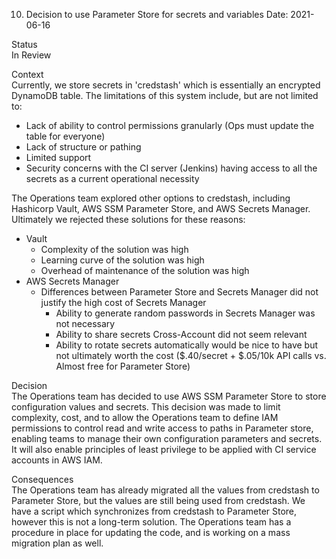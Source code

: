 10. Decision to use Parameter Store for secrets and variables
Date: 2021-06-16

Status  
In Review

Context  
Currently, we store secrets in 'credstash' which is essentially an encrypted DynamoDB table. The limitations of this system include, but are not limited to:
- Lack of ability to control permissions granularly (Ops must update the table for everyone)
- Lack of structure or pathing
- Limited support
- Security concerns with the CI server (Jenkins) having access to all the secrets as a current operational necessity

The Operations team explored other options to credstash, including Hashicorp Vault, AWS SSM Parameter Store, and AWS Secrets Manager. Ultimately we rejected
these solutions for these reasons:
- Vault
  - Complexity of the solution was high
  - Learning curve of the solution was high
  - Overhead of maintenance of the solution was high
- AWS Secrets Manager
  - Differences between Parameter Store and Secrets Manager did not justify the high cost of Secrets Manager
    - Ability to generate random passwords in Secrets Manager was not necessary
    - Ability to share secrets Cross-Account did not seem relevant
    - Ability to rotate secrets automatically would be nice to have but not ultimately worth the cost ($.40/secret + $.05/10k API calls vs. Almost free for Parameter Store)
    

Decision  
The Operations team has decided to use AWS SSM Parameter Store to store configuration values and secrets. This decision was made to limit complexity, cost,
and to allow the Operations team to define IAM permissions to control read and write access to paths in Parameter store, enabling teams to manage
their own configuration parameters and secrets. It will also enable principles of least privilege to be applied with CI service accounts in AWS IAM.

Consequences  
The Operations team has already migrated all the values from credstash to Parameter Store, but the values are still being used from credstash. We have a script
which synchronizes from credstash to Parameter Store, however this is not a long-term solution. The Operations team has a procedure in place for updating the code,
and is working on a mass migration plan as well.
